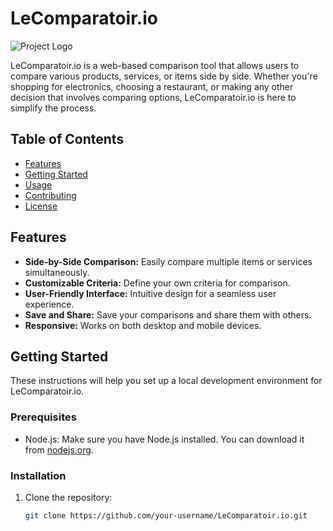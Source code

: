 # LeComparatoir.io

![Project Logo](src="https://uploads-ssl.webflow.com/63dd13d30fc9d9c57d36a615/6419f6d5a05ce5a46ba5d10d_63dda5d026234767e97718ec_Logo%20lecomparateurio-02.svg")

LeComparatoir.io is a web-based comparison tool that allows users to compare various products, services, or items side by side. Whether you're shopping for electronics, choosing a restaurant, or making any other decision that involves comparing options, LeComparatoir.io is here to simplify the process.

## Table of Contents

- [Features](#features)
- [Getting Started](#getting-started)
- [Usage](#usage)
- [Contributing](#contributing)
- [License](#license)

## Features

- **Side-by-Side Comparison:** Easily compare multiple items or services simultaneously.
- **Customizable Criteria:** Define your own criteria for comparison.
- **User-Friendly Interface:** Intuitive design for a seamless user experience.
- **Save and Share:** Save your comparisons and share them with others.
- **Responsive:** Works on both desktop and mobile devices.

## Getting Started

These instructions will help you set up a local development environment for LeComparatoir.io.

### Prerequisites

- Node.js: Make sure you have Node.js installed. You can download it from [nodejs.org](https://nodejs.org/).

### Installation

1. Clone the repository:

   ```bash
   git clone https://github.com/your-username/LeComparatoir.io.git
